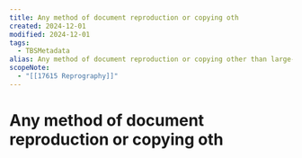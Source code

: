 ```yaml
---
title: Any method of document reproduction or copying oth
created: 2024-12-01
modified: 2024-12-01
tags:
  - TBSMetadata
alias: Any method of document reproduction or copying other than large-scale commercial printing operations.
scopeNote:
  - "[[17615 Reprography]]"
---
```

# Any method of document reproduction or copying oth
